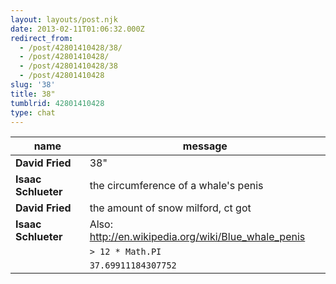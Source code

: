 ```yaml
---
layout: layouts/post.njk
date: 2013-02-11T01:06:32.000Z
redirect_from:
  - /post/42801410428/38/
  - /post/42801410428/
  - /post/42801410428/38
  - /post/42801410428
slug: '38'
title: 38"
tumblrid: 42801410428
type: chat
---
```

|name|message|
|-----|-----|
| **David Fried** | 38" |
| **Isaac Schlueter** | the circumference of a whale's penis |
| **David Fried** | the amount of snow milford, ct got |
| **Isaac Schlueter** | Also: <http://en.wikipedia.org/wiki/Blue_whale_penis> |
|  | `> 12 * Math.PI` |
|  | `37.69911184307752` |

